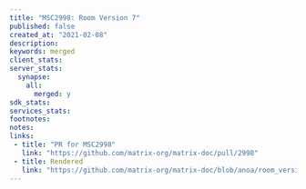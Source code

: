 ```yaml
---
title: "MSC2998: Room Version 7"
published: false
created_at: "2021-02-08"
description:
keywords: merged
client_stats:
server_stats:
  synapse:
    all:
      merged: y
sdk_stats:
services_stats:
footnotes:
notes:
links:
 - title: "PR for MSC2998"
   link: "https://github.com/matrix-org/matrix-doc/pull/2998"
 - title: Rendered
   link: "https://github.com/matrix-org/matrix-doc/blob/anoa/room_version_7/proposals/2998-rooms-v7.md"
---
```


